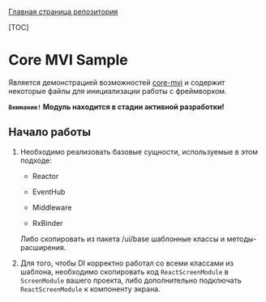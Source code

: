 [Главная страница репозитория](/docs/main.md)

[TOC]

# Core MVI Sample
Является демонстрацией возможностей [core-mvi](../lib-mvi-core/) и содержит некоторые файлы для инициализации работы с фреймворком.

**`Внимание!` Модуль находится в стадии активной разработки!**

## Начало работы
1. Необходимо реализовать базовые сущности, используемые в этом подходе: 

    * Reactor
      
    * EventHub 
      
    * Middleware
    
    * RxBinder
    
    Либо скопировать из пакета /ui/base шаблонные классы и методы-расширения. 
   
1. Для того, чтобы DI корректно работал со всеми классами из шаблона, необходимо скопировать код `ReactScreenModule` в `ScreenModule` вашего проекта, либо дополнительно подключать `ReactScreenModule` к компоненту экрана. 